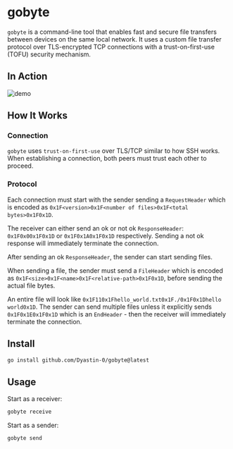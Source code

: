 # gobyte

`gobyte` is a command-line tool that enables fast and secure file transfers between devices on the same local network. It uses a custom file transfer protocol over TLS-encrypted TCP connections with a trust-on-first-use (TOFU) security mechanism.

## In Action

![demo](demo.gif)

## How It Works

### Connection

`gobyte` uses `trust-on-first-use` over TLS/TCP similar to how SSH works. When establishing a connection, both peers must trust each other to proceed.

### Protocol

Each connection must start with the sender sending a `RequestHeader` which is encoded as `0x1F<version>0x1F<number of files>0x1F<total bytes>0x1F0x1D`.

The receiver can either send an ok or not ok `ResponseHeader`: `0x1F0x00x1F0x1D` or `0x1F0x1A0x1F0x1D` respectively. Sending a not ok response will immediately terminate the connection. 

After sending an ok `ResponseHeader`, the sender can start sending files.

When sending a file, the sender must send a `FileHeader` which is encoded as `0x1F<size>0x1F<name>0x1F<relative-path>0x1F0x1D`, before sending the actual file bytes.

An entire file will look like `0x1F110x1Fhello_world.txt0x1F./0x1F0x1Dhello world0x1D`. The sender can send multiple files unless it explicitly sends `0x1F0x1E0x1F0x1D` which is an `EndHeader` - then the receiver will immediately terminate the connection.

## Install

```bash
go install github.com/Dyastin-0/gobyte@latest
```

## Usage

Start as a receiver:
```bash
gobyte receive
```

Start as a sender:
```bash
gobyte send
```
